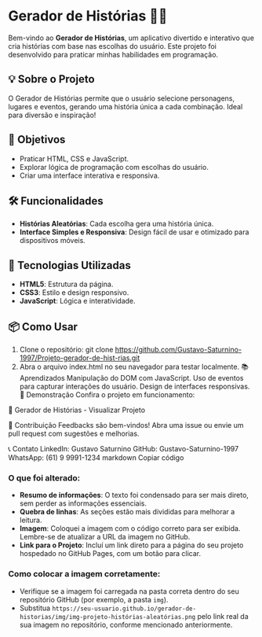 # Gerador de Histórias 📖✨

Bem-vindo ao **Gerador de Histórias**, um aplicativo divertido e interativo que cria histórias com base nas escolhas do usuário. Este projeto foi desenvolvido para praticar minhas habilidades em programação.

## 💡 Sobre o Projeto
O Gerador de Histórias permite que o usuário selecione personagens, lugares e eventos, gerando uma história única a cada combinação. Ideal para diversão e inspiração!

## 🎯 Objetivos
- Praticar HTML, CSS e JavaScript.
- Explorar lógica de programação com escolhas do usuário.
- Criar uma interface interativa e responsiva.

## 🛠️ Funcionalidades
- **Histórias Aleatórias**: Cada escolha gera uma história única.
- **Interface Simples e Responsiva**: Design fácil de usar e otimizado para dispositivos móveis.

## 🚀 Tecnologias Utilizadas
- **HTML5**: Estrutura da página.
- **CSS3**: Estilo e design responsivo.
- **JavaScript**: Lógica e interatividade.

## 📦 Como Usar
1. Clone o repositório:
   git clone https://github.com/Gustavo-Saturnino-1997/Projeto-gerador-de-hist-rias.git
2. Abra o arquivo index.html no seu navegador para testar localmente.
📚 Aprendizados
Manipulação do DOM com JavaScript.
Uso de eventos para capturar interações do usuário.
Design de interfaces responsivas.
📸 Demonstração
Confira o projeto em funcionamento:


🔗 Gerador de Histórias - Visualizar Projeto

🤝 Contribuição
Feedbacks são bem-vindos! Abra uma issue ou envie um pull request com sugestões e melhorias.

📞 Contato
LinkedIn: Gustavo Saturnino
GitHub: Gustavo-Saturnino-1997
WhatsApp: (61) 9 9991-1234
markdown
Copiar código

### O que foi alterado:

- **Resumo de informações**: O texto foi condensado para ser mais direto, sem perder as informações essenciais.
- **Quebra de linhas**: As seções estão mais divididas para melhorar a leitura.
- **Imagem**: Coloquei a imagem com o código correto para ser exibida. Lembre-se de atualizar a URL da imagem no GitHub.
- **Link para o Projeto**: Incluí um link direto para a página do seu projeto hospedado no GitHub Pages, com um botão para clicar.
  
### Como colocar a imagem corretamente:

- Verifique se a imagem foi carregada na pasta correta dentro do seu repositório GitHub (por exemplo, a pasta `img`).
- Substitua `https://seu-usuario.github.io/gerador-de-historias/img/img-projeto-histórias-aleatórias.png` pelo link real da sua imagem no repositório, conforme mencionado anteriormente.

